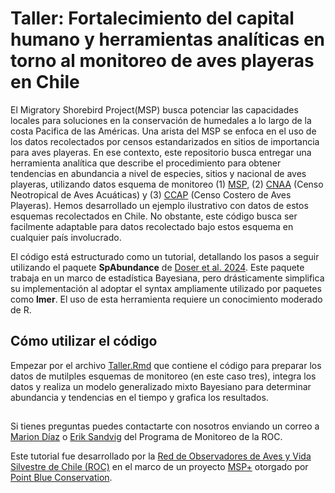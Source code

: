 # Taller: Fortalecimiento del capital humano y herramientas analíticas en torno al monitoreo de aves playeras en Chile

El Migratory Shorebird Project(MSP) busca potenciar las capacidades locales para soluciones en la conservación de humedales a lo largo de la costa Pacifica de las Américas. Una arista del MSP se enfoca en el uso de los datos recolectados por censos estandarizados en sitios de importancia para aves playeras. En ese contexto, este repositorio busca entregar una herramienta analítica que describe el procedimiento para obtener tendencias en abundancia a nivel de especies, sitios y nacional de aves playeras, utilizando datos esquema de monitoreo (1) [MSP](https://migratoryshorebirdproject.org/), (2) [CNAA](https://lac.wetlands.org/nuestro-enfoque/humedales-y-naturaleza-saludables/censo-neotropical-de-aves-acuaticas/) (Censo Neotropical de Aves Acuáticas) y (3) [CCAP](https://whsrn.org/wp-content/uploads/2019/05/coastalshorebirdsurvey_manual_latam_spanish.pdf) (Censo Costero de Aves Playeras). Hemos desarrollado un ejemplo ilustrativo con datos de estos esquemas recolectados en Chile. No obstante, este código busca ser facilmente adaptable para datos recolectado bajo estos esquema en cualquier país involucrado.

El código está estructurado como un tutorial, detallando los pasos a seguir utilizando el paquete **SpAbundance** de [Doser et al. 2024](https://besjournals.onlinelibrary.wiley.com/doi/pdf/10.1111/2041-210X.14332). Este paquete trabaja en un marco de estadística Bayesiana, pero drásticamente simplifica su implementación al adoptar el syntax ampliamente utilizado por paquetes como **lmer**. El uso de esta herramienta requiere un conocimiento moderado de R.

## Cómo utilizar el código
Empezar por el archivo [Taller.Rmd](https://github.com/ROC-Chile/Taller-MSP/blob/main/Taller.Rmd) que contiene el código para preparar los datos de mutilples esquemas de monitoreo (en este caso tres), integra los datos y realiza un modelo generalizado mixto Bayesiano para determinar abundancia y tendencias en el tiempo y grafica los resultados. 

## 
Si tienes preguntas puedes contactarte con nosotros enviando un correo a [Marion Díaz](mariondiaz@redobservadores.cl) o [Erik Sandvig](eriksandvig@redobservadores.cl) del Programa de Monitoreo de la ROC.

Este tutorial fue desarrollado por la [Red de Observadores de Aves y Vida Silvestre de Chile (ROC)](https://www.redobservadores.cl) en el marco de un proyecto [MSP+](https://msp-plus.pointblue.org/es/) otorgado por [Point Blue Conservation](https://www.pointblue.org).
